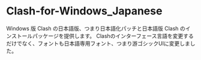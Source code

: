 # Clash-for-Windows_Japanese
Windows 版 Clash の日本語版、つまり日本語化パッチと日本語版 Clash のインストールパッケージを提供します。 Clashのインターフェース言語を変更するだけでなく、フォントも日本語専用フォント、つまり游ゴシックUIに変更しました。

